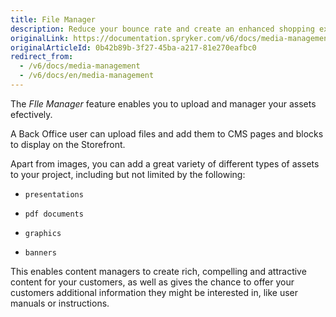 ```yaml
---
title: File Manager
description: Reduce your bounce rate and create an enhanced shopping experience by providing impactful visuals while simultaneously maintaining fast response times.
originalLink: https://documentation.spryker.com/v6/docs/media-management
originalArticleId: 0b42b89b-3f27-45ba-a217-81e270eafbc0
redirect_from:
  - /v6/docs/media-management
  - /v6/docs/en/media-management
---
```


The *FIle Manager* feature enables you to upload and manager your assets efectively.

A Back Office user can upload files and add them to CMS pages and blocks to display on the Storefront.

Apart from images, you can add a great variety of different types of assets to your project, including but not limited by the following:

*     presentations
*     pdf documents
*     graphics
*     banners

This enables content managers to create rich, compelling and attractive content for your customers, as well as gives the chance to offer your customers additional information they might be interested in, like user manuals or instructions.

